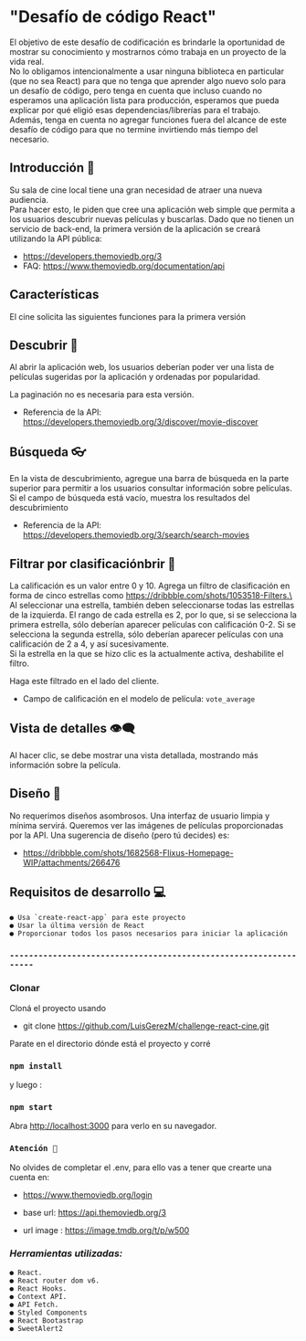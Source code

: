 # **"Desafío de código React"**

El objetivo de este desafío de codificación es brindarle la oportunidad de mostrar su conocimiento y mostrarnos cómo trabaja en un proyecto de la vida real.\
No lo obligamos intencionalmente a usar ninguna biblioteca en particular (que no sea React) para que no tenga que aprender algo nuevo solo para un desafío de código, pero tenga en cuenta que incluso cuando no esperamos una aplicación lista para producción, esperamos que pueda explicar por qué eligió esas dependencias/librerías para el trabajo.\
Además, tenga en cuenta no agregar funciones fuera del alcance de este desafío de código para que no termine invirtiendo más tiempo del necesario.

## **Introducción 📍**

Su sala de cine local tiene una gran necesidad de atraer una nueva audiencia.\
Para hacer esto, le piden que cree una aplicación web simple que permita a los usuarios descubrir nuevas películas y buscarlas.
Dado que no tienen un servicio de back-end, la primera versión de la aplicación se creará utilizando la API pública:

- https://developers.themoviedb.org/3
- FAQ: https://www.themoviedb.org/documentation/api

## **Características**

El cine solicita las siguientes funciones para la primera versión

## **Descubrir** 📝

Al abrir la aplicación web, los usuarios deberían poder ver una lista de películas sugeridas por la aplicación y ordenadas por popularidad.

La paginación no es necesaria para esta versión.

- Referencia de la API: https://developers.themoviedb.org/3/discover/movie-discover

## **Búsqueda** 👓

En la vista de descubrimiento, agregue una barra de búsqueda en la parte superior para permitir a los usuarios consultar información sobre películas.
Si el campo de búsqueda está vacío, muestra los resultados del descubrimiento

- Referencia de la API: https://developers.themoviedb.org/3/search/search-movies

## **Filtrar por clasificaciónbrir** 🔎

La calificación es un valor entre 0 y 10.
Agrega un filtro de clasificación en forma de cinco estrellas como https://dribbble.com/shots/1053518-Filters.\
Al seleccionar una estrella, también deben seleccionarse todas las estrellas de la izquierda.
El rango de cada estrella es 2, por lo que, si se selecciona la primera estrella, sólo deberían aparecer películas con calificación 0-2. Si se selecciona la segunda estrella, sólo deberían aparecer películas con una calificación de 2 a 4, y así sucesivamente.\
Si la estrella en la que se hizo clic es la actualmente activa, deshabilite el filtro.

Haga este filtrado en el lado del cliente.

- Campo de calificación en el modelo de película: `vote_average`

## **Vista de detalles** 👁️‍🗨️

Al hacer clic, se debe mostrar una vista detallada, mostrando más información sobre la película.

## **Diseño** 🎨

No requerimos diseños asombrosos.
Una interfaz de usuario limpia y mínima servirá.
Queremos ver las imágenes de películas proporcionadas por la API.
Una sugerencia de diseño (pero tú decides) es:

- https://dribbble.com/shots/1682568-Flixus-Homepage-WIP/attachments/266476

## **Requisitos de desarrollo** 💻

    ● Usa `create-react-app` para este proyecto
    ● Usar la última versión de React
    ● Proporcionar todos los pasos necesarios para iniciar la aplicación

### `-----------------------------------------------------------------`

### Clonar

Cloná el proyecto usando

- git clone https://github.com/LuisGerezM/challenge-react-cine.git

Parate en el directorio dónde está el proyecto y corré

### `npm install`

y luego :

### `npm start`

Abra [http://localhost:3000](http://localhost:3000) para verlo en su navegador.

### `Atención 👀` 

No olvides de completar el .env, para ello vas a tener que crearte una cuenta en:

- https://www.themoviedb.org/login

- base url: https://api.themoviedb.org/3
- url image : https://image.tmdb.org/t/p/w500

### **_Herramientas utilizadas:_**

    ● React.
    ● React router dom v6.
    ● React Hooks.
    ● Context API.
    ● API Fetch.
    ● Styled Components
    ● React Bootastrap
    ● SweetAlert2

